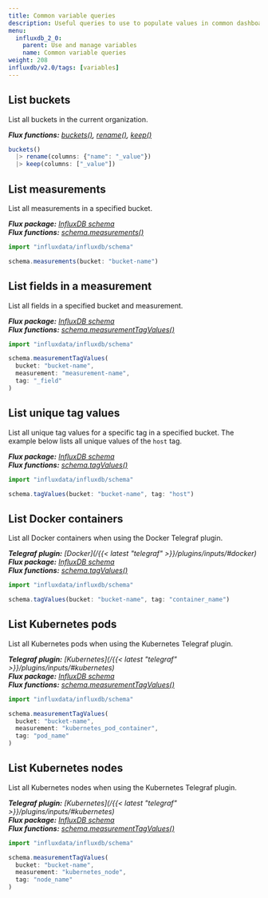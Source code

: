 ```yaml
---
title: Common variable queries
description: Useful queries to use to populate values in common dashboard variable use cases.
menu:
  influxdb_2_0:
    parent: Use and manage variables
    name: Common variable queries
weight: 208
influxdb/v2.0/tags: [variables]
---
```


## List buckets
List all buckets in the current organization.

_**Flux functions:**
[buckets()](/influxdb/v2.0/reference/flux/stdlib/built-in/inputs/buckets/),
[rename()](/influxdb/v2.0/reference/flux/stdlib/built-in/transformations/rename/),
[keep()](/influxdb/v2.0/reference/flux/stdlib/built-in/transformations/keep/)_

```js
buckets()
  |> rename(columns: {"name": "_value"})
  |> keep(columns: ["_value"])
```

## List measurements
List all measurements in a specified bucket.

_**Flux package:** [InfluxDB schema](/influxdb/v2.0/reference/flux/stdlib/influxdb-schema/)  
**Flux functions:** [schema.measurements()](/influxdb/v2.0/reference/flux/stdlib/influxdb-schema/measurements/)_

```js
import "influxdata/influxdb/schema"

schema.measurements(bucket: "bucket-name")
```

## List fields in a measurement
List all fields in a specified bucket and measurement.

_**Flux package:** [InfluxDB schema](/influxdb/v2.0/reference/flux/stdlib/influxdb-schema/)  
**Flux functions:** [schema.measurementTagValues()](/influxdb/v2.0/reference/flux/stdlib/influxdb-schema/measurementtagvalues/)_

```js
import "influxdata/influxdb/schema"

schema.measurementTagValues(
  bucket: "bucket-name",
  measurement: "measurement-name",
  tag: "_field"
)
```

## List unique tag values
List all unique tag values for a specific tag in a specified bucket.
The example below lists all unique values of the `host` tag.

_**Flux package:** [InfluxDB schema](/influxdb/v2.0/reference/flux/stdlib/influxdb-schema/)_  
_**Flux functions:** [schema.tagValues()](/influxdb/v2.0/reference/flux/stdlib/influxdb-schema/tagvalues/)_  

```js
import "influxdata/influxdb/schema"

schema.tagValues(bucket: "bucket-name", tag: "host")
```

## List Docker containers
List all Docker containers when using the Docker Telegraf plugin.

_**Telegraf plugin:** [Docker](/{{< latest "telegraf" >}}/plugins/inputs/#docker)_  
_**Flux package:** [InfluxDB schema](/influxdb/v2.0/reference/flux/stdlib/influxdb-schema/)_  
_**Flux functions:** [schema.tagValues()](/influxdb/v2.0/reference/flux/stdlib/influxdb-schema/tagvalues/)_

```js
import "influxdata/influxdb/schema"

schema.tagValues(bucket: "bucket-name", tag: "container_name")
```

## List Kubernetes pods
List all Kubernetes pods when using the Kubernetes Telegraf plugin.

_**Telegraf plugin:** [Kubernetes](/{{< latest "telegraf" >}}/plugins/inputs/#kubernetes)_  
_**Flux package:** [InfluxDB schema](/influxdb/v2.0/reference/flux/stdlib/influxdb-schema/)_  
_**Flux functions:** [schema.measurementTagValues()](/influxdb/v2.0/reference/flux/stdlib/influxdb-schema/measurementtagvalues/)_

```js
import "influxdata/influxdb/schema"

schema.measurementTagValues(
  bucket: "bucket-name",
  measurement: "kubernetes_pod_container",
  tag: "pod_name"
)
```

## List Kubernetes nodes
List all Kubernetes nodes when using the Kubernetes Telegraf plugin.

_**Telegraf plugin:** [Kubernetes](/{{< latest "telegraf" >}}/plugins/inputs/#kubernetes)_  
_**Flux package:** [InfluxDB schema](/influxdb/v2.0/reference/flux/stdlib/influxdb-schema/)_  
_**Flux functions:** [schema.measurementTagValues()](/influxdb/v2.0/reference/flux/stdlib/influxdb-schema/measurementtagvalues/)_

```js
import "influxdata/influxdb/schema"

schema.measurementTagValues(
  bucket: "bucket-name",
  measurement: "kubernetes_node",
  tag: "node_name"
)
```
